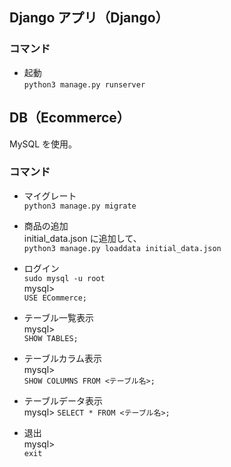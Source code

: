 ## Django アプリ（Django）

### コマンド

- 起動  
  `python3 manage.py runserver`

## DB（Ecommerce）

MySQL を使用。

### コマンド

- マイグレート  
  `python3 manage.py migrate`

- 商品の追加  
  initial_data.json に追加して、  
  `python3 manage.py loaddata initial_data.json`

- ログイン  
  `sudo mysql -u root`  
  mysql>  
  `USE ECommerce;`

- テーブル一覧表示  
  mysql>  
   `SHOW TABLES;`

- テーブルカラム表示  
  mysql>  
  `SHOW COLUMNS FROM <テーブル名>;`

- テーブルデータ表示  
   mysql>
  `SELECT * FROM <テーブル名>;`

- 退出  
  mysql>  
   `exit`
